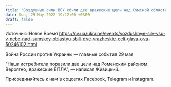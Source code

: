 ```yaml
---
title: "Воздушные силы ВСУ сбили две вражеские цели над Сумской областью — глава ОВА"
date: Sun, 29 May 2022 19:12:00 +0300
draft: false
---
```

Источник: Новое Время https://nv.ua/ukraine/events/vozdushnye-sily-vsu-v-nebe-nad-sumskoy-oblastyu-sbili-dve-vrazheskie-celi-glava-ova-50246102.html


Война России против Украины — главные события 29 мая

"Наши истребители поразили две цели над Роменским районом. Вероятно, вражеские БПЛА", — написал Живицкий.

Присоединяйтесь к нам в соцсетях Facebook, Telegram и Instagram.
